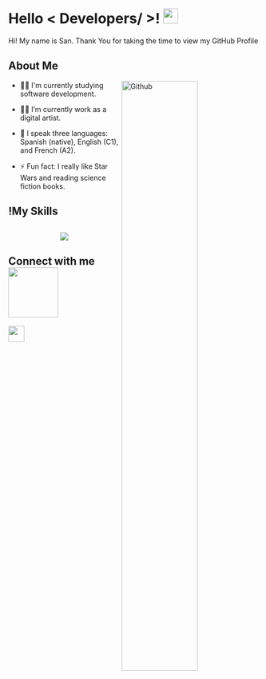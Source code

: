 <h1> Hello  < Developers/ >! <img src = "https://raw.githubusercontent.com/MartinHeinz/MartinHeinz/master/wave.gif" width = 30px> </h1>
<p align='center'>
</p>

<div size='20px'> Hi! My name is San. Thank You for taking the time to view my GitHub Profile  
</div>

<h2> About Me </h2>

<img width="55%" align="right" alt="Github" src="https://raw.githubusercontent.com/onimur/.github/master/.resources/git-header.svg" />

- 🧑‍🎓 I'm currently studying software development.
  
- 🧑‍💼 I’m currently work as a digital artist.
  
- 💬 I speak three languages: Spanish (native), English (C1), and French (A2).
  
- ⚡ Fun fact: I really like Star Wars and reading science fiction books.

<h2>!My Skills<h2/>
<p align="center">
  <a href="https://skillicons.dev">
    <img src="https://skillicons.dev/icons?i=js,html,css,java,py,react,figma,ae,ai,pr" />
  </a>
</p>




<h2> Connect with me <img src='https://raw.githubusercontent.com/ShahriarShafin/ShahriarShafin/main/Assets/handshake.gif' width="100px"> </h2>
<a href = 'https://x.com/ago_samti'> <img width = '32px' align= 'center' src="https://raw.githubusercontent.com/rahulbanerjee26/githubAboutMeGenerator/main/icons/twitter.svg"/></a> 

  
<br>
<br>
  <br>
  


